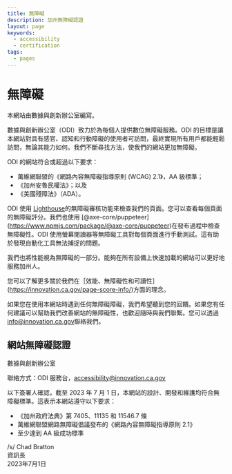 ```yaml
---
title: 無障礙
description: 加州無障礙認證
layout: page
keywords:
  - accessibility
  - certification
tags:
  - pages
---
```

# 無障礙

本網站由數據與創新辦公室編寫。

數據與創新辦公室（ODI）致力於為每個人提供數位無障礙服務。ODI 的目標是讓本網站對具有感官、認知和行動障礙的使用者可訪問，最終實現所有用戶都能輕鬆訪問，無論其能力如何。我們不斷尋找方法，使我們的網站更加無障礙。 

ODI 的網站符合或超過以下要求：

* 萬維網聯盟的《網路內容無障礙指導原則 (WCAG) 2.1》，AA 級標準；
* 《加州安魯民權法》；以及
* 《美國殘障法》（ADA）。

ODI 使用 [Lighthouse](https://developer.chrome.com/en/docs/lighthouse/performance/performance-scoring/)的無障礙審核功能來檢查我們的頁面。您可以查看每個頁面的無障礙評分。我們也使用 [@axe-core/puppeteer] (https://www.npmjs.com/package/@axe-core/puppeteer)在發布過程中檢查無障礙性。ODI 使用螢幕閱讀器等無障礙工具對每個頁面進行手動測試。這有助於發現自動化工具無法捕捉的問題。

我們也將性能視為無障礙的一部分。能夠在所有設備上快速加載的網站可以更好地服務加州人。

您可以了解更多關於我們在［效能、無障礙性和可讀性］(https://innovation.ca.gov/page-score-info/)方面的理念。

如果您在使用本網站時遇到任何無障礙障礙，我們希望聽到您的回饋。如果您有任何建議可以幫助我們改善網站的無障礙性，也歡迎隨時與我們聯繫。您可以透過 [info@innovation.ca.gov](mailto:info@innovation.ca.gov)聯絡我們。

## 網站無障礙認證

數據與創新辦公室

聯絡方式：ODI 服務台，[accessibility@innovation.ca.gov](mailto:accessibility@innovation.ca.gov)

以下簽署人確認，截至 2023 年 7 月 1 日，本網站的設計、開發和維護均符合無障礙標準。這表示本網站遵守以下要求：

* 《加州政府法典》第 7405、11135 和 11546.7 條
* 萬維網聯盟網路無障礙倡議發布的《網路內容無障礙指導原則 2.1》
* 至少達到 AA 級成功標準

/s/ Chad Bratton <br>
資訊長 <br>
2023年7月1日